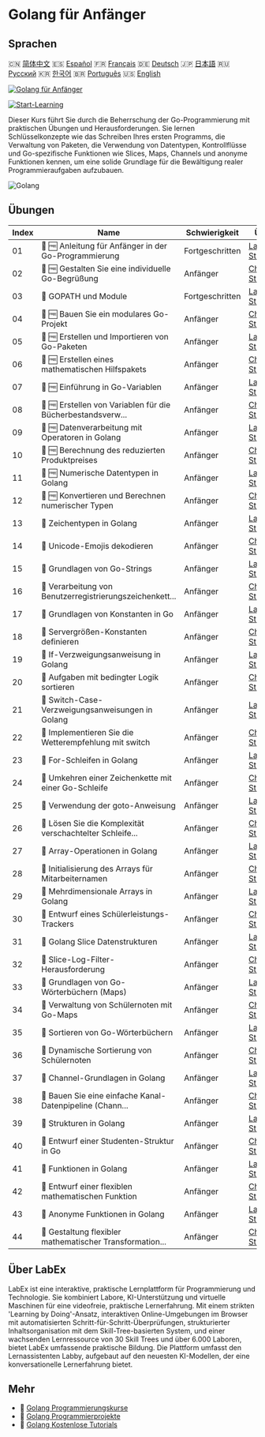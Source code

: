 # Golang für Anfänger

## Sprachen

🇨🇳 [简体中文](README_zh.md) 🇪🇸 [Español](README_es.md) 🇫🇷 [Français](README_fr.md) 🇩🇪 [Deutsch](README_de.md) 🇯🇵 [日本語](README_ja.md) 🇷🇺 [Русский](README_ru.md) 🇰🇷 [한국어](README_ko.md) 🇧🇷 [Português](README_pt.md) 🇺🇸 [English](README.md) 

[![Golang für Anfänger](https://cover-creator.labex.io/golang-for-beginners.png?lang=de)](https://labex.io/de/courses/golang-for-beginners)

[![Start-Learning](https://img.shields.io/badge/Start-Learning-whitesmoke?style=for-the-badge)](https://labex.io/de/courses/golang-for-beginners)

Dieser Kurs führt Sie durch die Beherrschung der Go-Programmierung mit praktischen Übungen und Herausforderungen. Sie lernen Schlüsselkonzepte wie das Schreiben Ihres ersten Programms, die Verwaltung von Paketen, die Verwendung von Datentypen, Kontrollflüsse und Go-spezifische Funktionen wie Slices, Maps, Channels und anonyme Funktionen kennen, um eine solide Grundlage für die Bewältigung realer Programmieraufgaben aufzubauen.

![Golang](https://img.shields.io/badge/Golang-whitesmoke?style=for-the-badge&logo=golang)


## Übungen

|   Index | Name                                                        | Schwierigkeit   | Übung                                                                                                                          |
|---------|-------------------------------------------------------------|-----------------|--------------------------------------------------------------------------------------------------------------------------------|
|      01 | 📖 🆓 Anleitung für Anfänger in der Go-Programmierung       | Fortgeschritten | <a target='_blank' href='https://labex.io/de/tutorials/go-beginner-s-guide-to-go-programming-149062'>Labor Starten</a>         |
|      02 | 🎯 🆓 Gestalten Sie eine individuelle Go-Begrüßung          | Anfänger        | <a target='_blank' href='https://labex.io/de/tutorials/go-craft-a-personalized-go-greeting-435633'>Challenge Starten</a>       |
|      03 | 📖  GOPATH und Module                                       | Fortgeschritten | <a target='_blank' href='https://labex.io/de/tutorials/go-gopath-and-module-149063'>Labor Starten</a>                          |
|      04 | 🎯 🆓 Bauen Sie ein modulares Go-Projekt                    | Anfänger        | <a target='_blank' href='https://labex.io/de/tutorials/go-build-a-modular-go-project-435640'>Challenge Starten</a>             |
|      05 | 📖 🆓 Erstellen und Importieren von Go-Paketen              | Anfänger        | <a target='_blank' href='https://labex.io/de/tutorials/go-creating-and-importing-go-packages-149064'>Labor Starten</a>         |
|      06 | 🎯 🆓 Erstellen eines mathematischen Hilfspakets            | Anfänger        | <a target='_blank' href='https://labex.io/de/tutorials/go-build-a-math-utility-package-435676'>Challenge Starten</a>           |
|      07 | 📖 🆓 Einführung in Go-Variablen                            | Anfänger        | <a target='_blank' href='https://labex.io/de/tutorials/go-introduction-to-go-variables-149065'>Labor Starten</a>               |
|      08 | 🎯 🆓 Erstellen von Variablen für die Bücherbestandsverw... | Anfänger        | <a target='_blank' href='https://labex.io/de/tutorials/go-craft-book-inventory-variables-435684'>Challenge Starten</a>         |
|      09 | 📖 🆓 Datenverarbeitung mit Operatoren in Golang            | Anfänger        | <a target='_blank' href='https://labex.io/de/tutorials/go-data-processing-with-operators-in-golang-149066'>Labor Starten</a>   |
|      10 | 🎯 🆓 Berechnung des reduzierten Produktpreises             | Anfänger        | <a target='_blank' href='https://labex.io/de/tutorials/calculate-product-discount-price-435694'>Challenge Starten</a>          |
|      11 | 📖 🆓 Numerische Datentypen in Golang                       | Anfänger        | <a target='_blank' href='https://labex.io/de/tutorials/go-numerical-types-in-golang-149067'>Labor Starten</a>                  |
|      12 | 🎯 🆓 Konvertieren und Berechnen numerischer Typen          | Anfänger        | <a target='_blank' href='https://labex.io/de/tutorials/convert-and-calculate-numeric-types-435824'>Challenge Starten</a>       |
|      13 | 📖  Zeichentypen in Golang                                  | Anfänger        | <a target='_blank' href='https://labex.io/de/tutorials/go-character-types-in-golang-149068'>Labor Starten</a>                  |
|      14 | 🎯  Unicode-Emojis dekodieren                               | Anfänger        | <a target='_blank' href='https://labex.io/de/tutorials/go-decode-unicode-emojis-435852'>Challenge Starten</a>                  |
|      15 | 📖  Grundlagen von Go-Strings                               | Anfänger        | <a target='_blank' href='https://labex.io/de/tutorials/go-go-string-fundamentals-149069'>Labor Starten</a>                     |
|      16 | 🎯  Verarbeitung von Benutzerregistrierungszeichenkett...   | Anfänger        | <a target='_blank' href='https://labex.io/de/tutorials/go-process-user-registration-strings-436083'>Challenge Starten</a>      |
|      17 | 📖  Grundlagen von Konstanten in Go                         | Anfänger        | <a target='_blank' href='https://labex.io/de/tutorials/go-go-constants-fundamentals-149070'>Labor Starten</a>                  |
|      18 | 🎯  Servergrößen-Konstanten definieren                      | Anfänger        | <a target='_blank' href='https://labex.io/de/tutorials/go-define-server-size-constants-436400'>Challenge Starten</a>           |
|      19 | 📖  If-Verzweigungsanweisung in Golang                      | Anfänger        | <a target='_blank' href='https://labex.io/de/tutorials/go-if-branch-statement-in-golang-149071'>Labor Starten</a>              |
|      20 | 🎯  Aufgaben mit bedingter Logik sortieren                  | Anfänger        | <a target='_blank' href='https://labex.io/de/tutorials/go-sort-tasks-with-conditional-logic-436418'>Challenge Starten</a>      |
|      21 | 📖  Switch-Case-Verzweigungsanweisungen in Golang           | Anfänger        | <a target='_blank' href='https://labex.io/de/tutorials/go-switch-case-branch-statements-in-golang-149072'>Labor Starten</a>    |
|      22 | 🎯  Implementieren Sie die Wetterempfehlung mit switch      | Anfänger        | <a target='_blank' href='https://labex.io/de/tutorials/go-implement-weather-advice-switch-436449'>Challenge Starten</a>        |
|      23 | 📖  For-Schleifen in Golang                                 | Anfänger        | <a target='_blank' href='https://labex.io/de/tutorials/go-for-loops-in-golang-149073'>Labor Starten</a>                        |
|      24 | 🎯  Umkehren einer Zeichenkette mit einer Go-Schleife       | Anfänger        | <a target='_blank' href='https://labex.io/de/tutorials/go-reverse-string-with-go-loop-436520'>Challenge Starten</a>            |
|      25 | 📖  Verwendung der goto-Anweisung                           | Anfänger        | <a target='_blank' href='https://labex.io/de/tutorials/go-goto-statement-usage-149074'>Labor Starten</a>                       |
|      26 | 🎯  Lösen Sie die Komplexität verschachtelter Schleife...   | Anfänger        | <a target='_blank' href='https://labex.io/de/tutorials/go-solve-nested-loop-complexity-with-goto-436529'>Challenge Starten</a> |
|      27 | 📖  Array-Operationen in Golang                             | Anfänger        | <a target='_blank' href='https://labex.io/de/tutorials/go-array-operations-in-golang-149075'>Labor Starten</a>                 |
|      28 | 🎯  Initialisierung des Arrays für Mitarbeiternamen         | Anfänger        | <a target='_blank' href='https://labex.io/de/tutorials/go-initialize-employee-names-array-436643'>Challenge Starten</a>        |
|      29 | 📖  Mehrdimensionale Arrays in Golang                       | Anfänger        | <a target='_blank' href='https://labex.io/de/tutorials/go-multidimensional-arrays-in-golang-149076'>Labor Starten</a>          |
|      30 | 🎯  Entwurf eines Schülerleistungs-Trackers                 | Anfänger        | <a target='_blank' href='https://labex.io/de/tutorials/go-design-a-student-grade-tracker-436649'>Challenge Starten</a>         |
|      31 | 📖  Golang Slice Datenstrukturen                            | Anfänger        | <a target='_blank' href='https://labex.io/de/tutorials/go-golang-slice-data-structures-149077'>Labor Starten</a>               |
|      32 | 🎯  Slice-Log-Filter-Herausforderung                        | Anfänger        | <a target='_blank' href='https://labex.io/de/tutorials/go-slice-log-filter-challenge-436686'>Challenge Starten</a>             |
|      33 | 📖  Grundlagen von Go-Wörterbüchern (Maps)                  | Anfänger        | <a target='_blank' href='https://labex.io/de/tutorials/go-go-dictionary-fundamentals-149080'>Labor Starten</a>                 |
|      34 | 🎯  Verwaltung von Schülernoten mit Go-Maps                 | Anfänger        | <a target='_blank' href='https://labex.io/de/tutorials/go-manage-student-grades-with-go-maps-436735'>Challenge Starten</a>     |
|      35 | 📖  Sortieren von Go-Wörterbüchern                          | Anfänger        | <a target='_blank' href='https://labex.io/de/tutorials/go-sorting-go-dictionaries-149095'>Labor Starten</a>                    |
|      36 | 🎯  Dynamische Sortierung von Schülernoten                  | Anfänger        | <a target='_blank' href='https://labex.io/de/tutorials/go-sort-student-grades-dynamically-437203'>Challenge Starten</a>        |
|      37 | 📖  Channel-Grundlagen in Golang                            | Anfänger        | <a target='_blank' href='https://labex.io/de/tutorials/go-channel-primitives-in-golang-149096'>Labor Starten</a>               |
|      38 | 🎯  Bauen Sie eine einfache Kanal-Datenpipeline (Chann...   | Anfänger        | <a target='_blank' href='https://labex.io/de/tutorials/go-build-a-simple-channel-data-pipeline-437199'>Challenge Starten</a>   |
|      39 | 📖  Strukturen in Golang                                    | Anfänger        | <a target='_blank' href='https://labex.io/de/tutorials/go-structures-in-golang-149097'>Labor Starten</a>                       |
|      40 | 🎯  Entwurf einer Studenten-Struktur in Go                  | Anfänger        | <a target='_blank' href='https://labex.io/de/tutorials/go-design-student-struct-in-go-437202'>Challenge Starten</a>            |
|      41 | 📖  Funktionen in Golang                                    | Anfänger        | <a target='_blank' href='https://labex.io/de/tutorials/go-functions-in-golang-149098'>Labor Starten</a>                        |
|      42 | 🎯  Entwurf einer flexiblen mathematischen Funktion         | Anfänger        | <a target='_blank' href='https://labex.io/de/tutorials/go-design-flexible-math-function-437200'>Challenge Starten</a>          |
|      43 | 📖  Anonyme Funktionen in Golang                            | Anfänger        | <a target='_blank' href='https://labex.io/de/tutorials/go-anonymous-functions-in-golang-149099'>Labor Starten</a>              |
|      44 | 🎯  Gestaltung flexibler mathematischer Transformation...   | Anfänger        | <a target='_blank' href='https://labex.io/de/tutorials/go-design-flexible-math-transformations-437201'>Challenge Starten</a>   |

## Über LabEx

LabEx ist eine interaktive, praktische Lernplattform für Programmierung und Technologie. Sie kombiniert Labore, KI-Unterstützung und virtuelle Maschinen für eine videofreie, praktische Lernerfahrung. Mit einem strikten 'Learning by Doing'-Ansatz, interaktiven Online-Umgebungen im Browser mit automatisierten Schritt-für-Schritt-Überprüfungen, strukturierter Inhaltsorganisation mit dem Skill-Tree-basierten System, und einer wachsenden Lernressource von 30 Skill Trees und über 6.000 Laboren, bietet LabEx umfassende praktische Bildung. Die Plattform umfasst den Lernassistenten Labby, aufgebaut auf den neuesten KI-Modellen, der eine konversationelle Lernerfahrung bietet.

## Mehr

- 🔗 [Golang Programmierungskurse](https://github.com/labex-labs/awesome-programming-courses)
- 🔗 [Golang Programmierprojekte](https://github.com/labex-labs/awesome-programming-projects)
- 🔗 [Golang Kostenlose Tutorials](https://github.com/labex-labs/go-free-tutorials)

